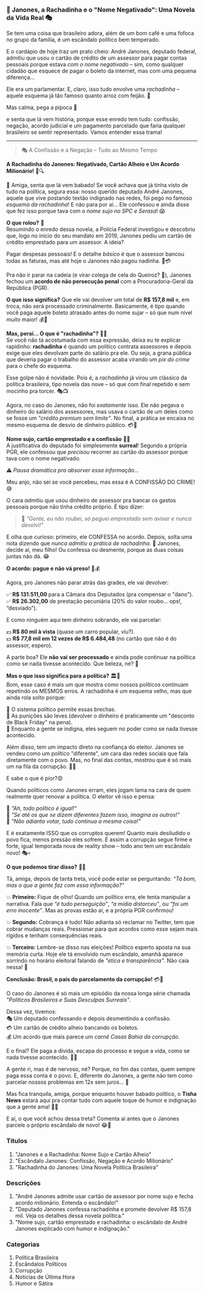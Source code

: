 ### 💸 Janones, a Rachadinha e o "Nome Negativado": Uma Novela da Vida Real 🎭  

Se tem uma coisa que brasileiro adora, além de um bom café e uma fofoca no grupo da família, é um escândalo político bem temperado. 

E o cardápio de hoje traz um prato cheio: André Janones, deputado federal, admitiu que usou o cartão de crédito de um assessor para pagar contas pessoais porque estava *com o nome negativado* – sim, como qualquer cidadão que esquece de pagar o boleto da internet, mas com uma pequena diferença… 

Ele era um parlamentar. E, claro, isso tudo envolve uma *rachadinha* – aquele esquema já tão famoso quanto arroz com feijão. 🍛  

Mas calma, pega a pipoca 🍿 

e senta que lá vem história, porque esse enredo tem tudo: confissão, negação, acordo judicial e um pagamento parcelado que faria qualquer brasileiro se sentir representado. Vamos entender essa trama!  

---

> 🎭 A Confissão e a Negação – Tudo ao Mesmo Tempo

 **A Rachadinha do Janones: Negativado, Cartão Alheio e Um Acordo Milionário!** 💸🔍  

👀 Amiga, senta que lá vem babado! Se você achava que já tinha visto de tudo na política, segura essa: nosso querido deputado André Janones, aquele que vive postando textão indignado nas redes, foi pego no famoso *esquema da rachadinha*! E não para por aí… Ele confessou e ainda disse que fez isso porque tava com o *nome sujo no SPC e Serasa*! 😱  

**O que rolou?** 📜  
Resumindo o enredo dessa novela, a Polícia Federal investigou e descobriu que, logo no início do seu mandato em 2019, Janones pediu um cartão de crédito emprestado para um assessor. A ideia? 

Pagar despesas pessoais! E o detalhe *básico* é que o assessor bancou todas as faturas, mas até hoje o Janones não pagou nadinha. 🤡💳  

Pra não ir parar na cadeia (e virar colega de cela do Queiroz? 👀), Janones fechou um **acordo de não persecução penal** com a Procuradoria-Geral da República (PGR). 

**O que isso significa?** 
Que ele vai devolver um total de **R$ 157,8 mil** e, em troca, não será processado criminalmente. Basicamente, é tipo quando você paga aquele boleto atrasado antes do nome sujar – só que num nível *muito* maior! 💰🏦  


**Mas, peraí… O que é "rachadinha"?** 🤔💸  
Se você não tá acostumada com essa expressão, deixa eu te explicar rapidinho: **rachadinha** é quando um político contrata assessores e depois exige que eles devolvam parte do salário pra ele. Ou seja, a grana pública que deveria pagar o trabalho do assessor acaba virando um *pix do crime* para o chefe do esquema.  

Esse golpe não é novidade. Pois é, a *rachadinha* já virou um clássico da política brasileira, tipo novela das nove – só que com final repetido e sem mocinho pra torcer. 🎭📺  

Agora, no caso do Janones, não foi *exatamente* isso. Ele não pegava o dinheiro do salário dos assessores, mas usava o cartão de um deles como se fosse um *"crédito premium sem limite"*. No final, a prática se encaixa no mesmo esquema de desvio de dinheiro público. 💳🚨  

**Nome sujo, cartão emprestado e a confissão** 🏦❌  
A justificativa do deputado foi simplesmente **surreal**! Segundo a própria PGR, ele confessou que *precisou* recorrer ao cartão do assessor porque tava com o nome negativado.  

⚠️ *Pausa dramática pra absorver essa informação…*  

Meu anjo, não sei se você percebeu, mas essa é A CONFISSÃO DO CRIME! 😅 

O cara *admitiu* que usou dinheiro de assessor pra bancar os gastos pessoais porque não tinha crédito próprio. É tipo dizer:  

> 📢 *"Gente, eu não roubei, só peguei emprestado sem avisar e nunca devolvi!"*  

E olha que curioso: primeiro, ele CONFESSA no acordo. Depois, solta uma nota dizendo que *nunca admitiu a prática de rachadinha*. 🤡 Janones, decide aí, meu filho! Ou confessa ou desmente, porque as duas coisas juntas não dá. 😂  

**O acordo: pague e não vá preso!** 🤝💰  

Agora, pro Janones não parar atrás das grades, ele vai devolver:  

✅ **R$ 131.511,00** para a Câmara dos Deputados (pra compensar o "dano").  
✅ **R$ 26.302,00** de prestação pecuniária (20% do valor roubo… ops!, “desviado”).  

E como ninguém aqui tem dinheiro sobrando, ele vai parcelar:  

💵 **R$ 80 mil à vista** (quase um carro popular, viu?).  
💵 **R$ 77,8 mil em 12 vezes de R$ 6.484,48** (no cartão que não é do assessor, espero).  

A parte boa? Ele **não vai ser processado** e ainda pode continuar na política como se nada tivesse acontecido. Que beleza, né? 😤  

 **Mas o que isso significa para a política?** 🏛️🔎  
Bom, esse caso é mais um que mostra como nossos políticos continuam repetindo os MESMOS erros. A rachadinha é um esquema velho, mas que ainda rola solto porque:  

🔹 O sistema político permite essas brechas.  
🔹 As punições são leves (devolver o dinheiro é praticamente um "desconto de Black Friday" na pena).  
🔹 Enquanto a gente se indigna, eles seguem no poder como se nada tivesse acontecido.  

Além disso, tem um impacto direto na confiança do eleitor. Janones se vendeu como um político "diferente", um cara das redes sociais que fala diretamente com o povo. Mas, no final das contas, mostrou que é só mais um na fila da corrupção. 🤷‍♀️  

E sabe o que é pior?😡 
 
Quando políticos como Janones erram, eles jogam lama na cara de quem realmente quer renovar a política. O eleitor vê isso e pensa:  

💭 *"Ah, todo político é igual!"*  
💭 *"Se até os que se dizem diferentes fazem isso, imagina os outros!"*  
💭 *"Não adianta votar, tudo continua a mesma coisa!"*  

E é exatamente ISSO que os corruptos querem! 
Quanto mais desiludido o povo fica, menos pressão eles sofrem. E assim a corrupção segue firme e forte, igual temporada nova de reality show 
– todo ano tem um escândalo novo! 🎭💀  

 **O que podemos tirar disso?** 🤔💡  
 
Tá, amiga, depois de tanta treta, você pode estar se perguntando: *“Tá bom, mas o que a gente faz com essa informação?”*  

💥 **Primeiro:** Fique de olho! Quando um político erra, ele tenta manipular a narrativa. Fala que *“é tudo perseguição”*, *“a mídia distorceu”*, ou *“foi um erro inocente”*. Mas as provas estão aí, e a própria PGR confirmou!  

💥 **Segundo:** Cobrança é tudo! Não adianta só reclamar no Twitter, tem que cobrar mudanças reais. Pressionar para que acordos como esse sejam mais rígidos e tenham consequências reais.  

💥 **Terceiro:** Lembre-se disso nas eleições! Político esperto aposta na sua memória curta. Hoje ele tá envolvido num escândalo, amanhã aparece sorrindo no horário eleitoral falando de *"ética e transparência"*. Não caia nessa! 🚨  

**Conclusão: Brasil, o país do parcelamento da corrupção!** 💳💸  

O caso do Janones é só mais um episódio da nossa longa série chamada *"Políticos Brasileiros e Suas Desculpas Surreais"*.  

Dessa vez, tivemos:  
🎭 Um deputado confessando e depois desmentindo a confissão.  
💳 Um cartão de crédito alheio bancando os boletos.  
💰 Um acordo que mais parece um *carnê Casas Bahia da corrupção*.  

E o final? Ele paga a dívida, escapa do processo e segue a vida, como se nada tivesse acontecido. 🤡👏  

A gente ri, mas é de nervoso, né? Porque, no fim das contas, quem sempre paga essa conta é o povo. E, diferente do Janones, a gente não tem como parcelar nossos problemas em 12x sem juros… 😤  

Mas fica tranquila, amiga, porque enquanto houver babado político, o **Tisha News** estará aqui pra contar tudo com aquele toque de humor e indignação que a gente ama! 💅🔥  

E aí, o que você achou dessa treta? Comenta aí antes que o Janones parcele o próprio escândalo de novo! 😂💬






### Títulos
1. "Janones e a Rachadinha: Nome Sujo e Cartão Alheio"
2. "Escândalo Janones: Confissão, Negação e Acordo Milionário"
3. "Rachadinha do Janones: Uma Novela Política Brasileira"

### Descrições
1. "André Janones admite usar cartão de assessor por nome sujo e fecha acordo milionário. Entenda o escândalo!"
2. "Deputado Janones confessa rachadinha e promete devolver R$ 157,8 mil. Veja os detalhes dessa novela política."
3. "Nome sujo, cartão emprestado e rachadinha: o escândalo de André Janones explicado com humor e indignação."

### Categorias
1. Política Brasileira
2. Escândalos Políticos
3. Corrupção
4. Notícias de Última Hora
5. Humor e Sátira


